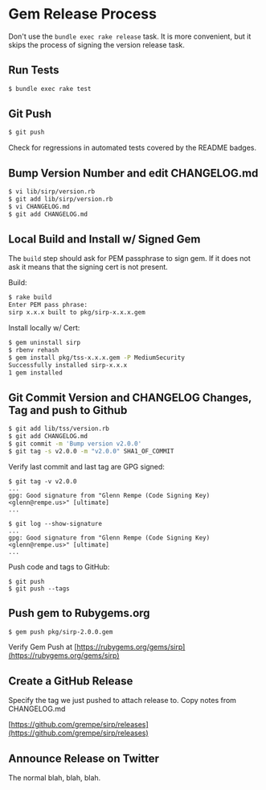 # Gem Release Process

Don't use the `bundle exec rake release` task. It is more convenient,
but it skips the process of signing the version release task.

## Run Tests

```sh
$ bundle exec rake test
```

## Git Push

```sh
$ git push
```

Check for regressions in automated tests covered by the README badges.

## Bump Version Number and edit CHANGELOG.md

```sh
$ vi lib/sirp/version.rb
$ git add lib/sirp/version.rb
$ vi CHANGELOG.md
$ git add CHANGELOG.md
```

## Local Build and Install w/ Signed Gem

The `build` step should ask for PEM passphrase to sign gem. If it does
not ask it means that the signing cert is not present.

Build:

```sh
$ rake build
Enter PEM pass phrase:
sirp x.x.x built to pkg/sirp-x.x.x.gem
```

Install locally w/ Cert:

```sh
$ gem uninstall sirp
$ rbenv rehash
$ gem install pkg/tss-x.x.x.gem -P MediumSecurity
Successfully installed sirp-x.x.x
1 gem installed
```

## Git Commit Version and CHANGELOG Changes, Tag and push to Github

```sh
$ git add lib/tss/version.rb
$ git add CHANGELOG.md
$ git commit -m 'Bump version v2.0.0'
$ git tag -s v2.0.0 -m "v2.0.0" SHA1_OF_COMMIT
```

Verify last commit and last tag are GPG signed:

```
$ git tag -v v2.0.0
...
gpg: Good signature from "Glenn Rempe (Code Signing Key) <glenn@rempe.us>" [ultimate]
...
```

```
$ git log --show-signature
...
gpg: Good signature from "Glenn Rempe (Code Signing Key) <glenn@rempe.us>" [ultimate]
...
```

Push code and tags to GitHub:

```
$ git push
$ git push --tags
```

## Push gem to Rubygems.org

```sh
$ gem push pkg/sirp-2.0.0.gem
```

Verify Gem Push at [https://rubygems.org/gems/sirp](https://rubygems.org/gems/sirp)

## Create a GitHub Release

Specify the tag we just pushed to attach release to. Copy notes from CHANGELOG.md

[https://github.com/grempe/sirp/releases](https://github.com/grempe/sirp/releases)

## Announce Release on Twitter

The normal blah, blah, blah.
